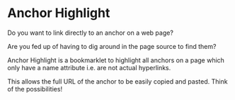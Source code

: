 # Anchor Highlight

Do you want to link directly to an anchor on a web page?

Are you fed up of having to dig around in the page source to find them?

Anchor Highlight is a bookmarklet to highlight all anchors on a page which only have a name attribute i.e. are not actual hyperlinks.

This allows the full URL of the anchor to be easily copied and pasted. Think of the possibilities!

